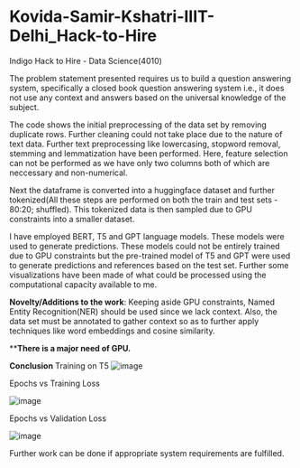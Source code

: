 # Kovida-Samir-Kshatri-IIIT-Delhi_Hack-to-Hire
Indigo Hack to Hire - Data Science(4010)


The problem statement presented requires us to build a question answering system, specifically a closed book question answering system i.e., it does not use any context and answers based on the universal knowledge of the subject. 

The code shows the initial preprocessing of the data set by removing duplicate rows. Further cleaning could not take place due to the nature of text data. Further text preprocessing like lowercasing, stopword removal, stemming and lemmatization have been performed. Here, feature selection can not be performed as we have only two columns both of which are neccessary and non-numerical.

Next the dataframe is converted into a huggingface dataset and further tokenized(All these steps are performed on both the train and test sets - 80:20; shuffled). 
This tokenized data is then sampled due to GPU constraints into a smaller dataset.

I have employed BERT, T5 and GPT language models. These models were used to generate predictions. These models could not be entirely trained due to GPU constraints but the pre-trained model of T5 and GPT were used to generate predictions and references based on the test set.
Further some visualizations have been made of what could be processed using the computational capacity available to me.

**Novelty/Additions to the work**:
Keeping aside GPU constraints, Named Entity Recognition(NER) should be used since we lack context. Also, the data set must be annotated to gather context so as to further apply techniques like word embeddings and cosine similarity.

****There is a major need of GPU.**

**Conclusion**
Training on T5
![image](https://github.com/user-attachments/assets/1545456d-091c-4c93-b282-793a4b1e3320)


Epochs vs Training Loss

![image](https://github.com/user-attachments/assets/ce593a43-ee46-43a1-a1cb-34d3cc198792)


Epochs vs Validation Loss

![image](https://github.com/user-attachments/assets/7bd0c994-8c84-4762-abfd-d22c28d6ae09)

Further work can be done if appropriate system requirements are fulfilled.
